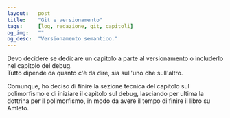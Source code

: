 ```yaml
---
layout:   post
title:    "Git e versionamento"
tags:     [log, redazione, git, capitoli]
og_img:   ""
og_desc:  "Versionamento semantico."
---
```


Devo decidere se dedicare un capitolo a parte al versionamento o includerlo nel capitolo del debug.  
Tutto dipende da quanto c'è da dire, sia sull'uno che sull'altro.

Comunque, ho deciso di finire la sezione tecnica del capitolo sul polimorfismo e di iniziare il capitolo sul debug, lasciando per ultima la dottrina per il polimorfismo, in modo da avere il tempo di finire il libro su Amleto.
